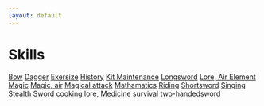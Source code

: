 ```yaml
---
layout: default
---
```


# Skills

[Bow](Bow)
[Dagger](Dagger)
[Exersize](Exersize)
[History](History)
[Kit Maintenance]()
[Longsword](Longsword)
[Lore, Air Element]()
[Magic](Magic)
[Magic, air]()
[Magical attack]()
[Mathamatics]()
[Riding]()
[Shortsword]()
[Singing]()
[Stealth]()
[Sword]()
[cooking]()
[lore, Medicine]()
[survival]()
[two-handedsword]()
